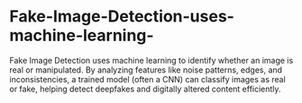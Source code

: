 # Fake-Image-Detection-uses-machine-learning-
Fake Image Detection uses machine learning to identify whether an image is real or manipulated. By analyzing features like noise patterns, edges, and inconsistencies, a trained model (often a CNN) can classify images as real or fake, helping detect deepfakes and digitally altered content efficiently.
